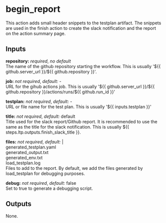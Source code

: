 # begin_report

This action adds small header snippets to the testplan artifact. The snippets
are used in the finish action to create the slack notification and the report
on the action summary page.

## Inputs

**repository:** *required*, *no default*  
The name of the github repository starting the workflow. This is usually
'\${{ github.server_url }}/\${{ github.repository }}'.

**job:** *not required*, *default:* -  
URL for the gihub actions job. This is usually '\${{ github.server_url }}/\${{ github.repository }}/actions/runs/\${{ github.run_id }}'

**testplan:** *not required*, *default:* -  
URL or file name for the test plan. This is usually '\${{ inputs.testplan }}' 

**title:** *not required*, *default:* default  
Title used for the slack report/Github report. It is recommended to use the
same as the title for the slack notification. This is usually \${{ steps.ltp.outputs.finish_slack_title }}.

**files:** *not required*, *default:* |  
     generated_testplan.yaml  
     generated_output.txt  
     generated_env.txt  
     load_testplan.log  
Files to add to the report. By default, we add the files generated by
load_testplan for debugging purposes.

**debug:** *not required*, *default:* false  
Set to true to generate a debugging script.

## Outputs

None.
